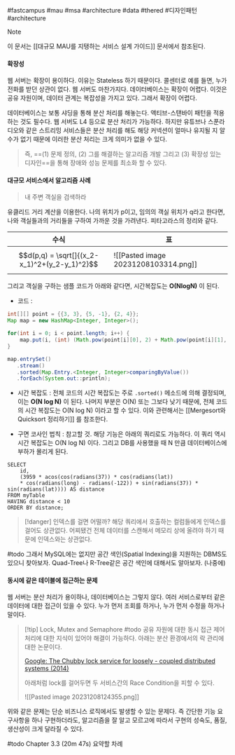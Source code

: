 #fastcampus #mau #msa #architecture #data #thered #디자인패턴 #architecture 

> [!note]
> 이 문서는 [[대규모 MAU를 지탱하는 서비스 설계 가이드]] 문서에서 참조된다.

#### 확장성
웹 서버는 확장이 용이하다. 이유는 Stateless 하기 때문이다. 콜센터로 예를 들면, 누가 전화를 받던 상관이 없다. 웹 서버도 마찬가지다. 데이터베이스는 확장이 어렵다. 이것은 공유 자원이며, 데이터 관계는 복잡성을 가지고 있다. 그래서 확장이 어렵다.

데이터베이스는 보통 샤딩을 통해 분산 처리를 해놓는다. 액티브-스탠바이 패턴을 적용하는 것도 필수다. 웹 서버도 L4 등으로 분산 처리가 가능하다. 하지만 유튜브나 스푼라디오와 같은 스트리밍 서비스들은 분산 처리를 해도 해당 커넥션이 얼마나 유지될 지 알 수가 없기 때문에 이러한 분산 처리는 크게 의미가 없을 수 있다. 

> 즉,  ==(1) 문제 정의, (2) 그를 해결하는 알고리즘 개발 그리고 (3) 확장성 있는 디자인==을 통해
> 장애와 성능 문제를 최소화 할 수 있다.

#### 대규모 서비스에서 알고리즘 사례

> 내 주변 객실을 검색하라

유클리드 거리 계산을 이용한다. 나의 위치가 p이고, 임의의 객실 위치가 q라고 한다면, 나와 객실들과의 거리들을 구하여 가까운 것을 가려낸다. 피타고라스의 정리와 같다. 

| 수식 | 표 |
| -------- | -------- |
| $$d(p,q) = \sqrt[]{(x_2-x_1)^2+(y_2-y_1)^2}$$ | ![[Pasted image 20231208103314.png]] |

그리고 객실을 구하는 샘플 코드가 아래와 같다면, 시간복잡도는 **O(NlogN)** 이 된다.

- 코드 :
```java
int[][] point = {{3, 3}, {5, -1}, {2, 4}};
Map map = new HashMap<Integer, Integer>();

for(int i = 0; i < point.length; i++) {
    map.put(i, (int) (Math.pow(point[i][0], 2) + Math.pow(point[i][1], 2)));
}

map.entrySet()
   .stream()
   .sorted(Map.Entry.<Integer, Integer>comparingByValue())
   .forEach(System.out::println);
```

- 시간 복잡도 : 전체 코드의 시간 복잡도는 주로 `.sorted()` 메소드에 의해 결정되며, 이는 **O(N log N)** 이 된다. 나머지 부분은 O(N) 또는 그보다 낮기 때문에, 전체 코드의 시간 복잡도는 O(N log N) 이라고 할 수 있다. 이와 관련해서는 [[Mergesort와 Quicksort 정리하기]] 를 참조한다.

- 구면 코사인 법칙 : 참고할 것. 해당 기능은 아래의 쿼리로도 가능하다. 이 쿼리 역시 시간 복잡도는 O(N log N) 이다. 그리고 DB를 사용했을 때 N 만큼 데이터베이스에 부하가 몰리게 된다.

```mysql
SELECT 
	id, 
	(3959 * acos(cos(radians(37)) * cos(radians(lat))
	* cos(radians(long) - radians(-122)) + sin(radians(37)) * sin(radians(lat)))) AS distance
FROM myTable
HAVING distance < 10
ORDER BY distance;
```

> [!danger] 인덱스를 걸면 어떨까?
> 해당 쿼리에서 호출하는 컬럼들에게 인덱스를 걸어도 상관없다. 어찌됐건 전체 데이터를 스캔해서 메모리 상에 올려야 하기 때문에 인덱스와는 상관없다.

#todo 
그래서 MySQL에는 없지만 공간 색인(Spatial Indexing)을 지원하는 DBMS도 있으니 찾아보자. Quad-Tree나 R-Tree같은 공간 색인에 대해서도 알아보자. (나중에)

#### 동시에 같은 테이블에 접근하는 문제
웹 서버는 분산 처리가 용이하나, 데이터베이스는 그렇지 않다. 여러 서비스로부터 같은 데이터에 대한 접근이 있을 수 있다. 누가 먼저 조회를 하거나, 누가 먼저 수정을 하거나 말이다. 

> [!tip] Lock, Mutex and Semaphore
> #todo 
> 공유 자원에 대한 동시 접근 제어 처리에 대한 지식이 있어야 해결이 가능하다. 아래는 분산 환경에서의 락 관리에 대한 논문이다. 
> 
> [Google: The Chubby lock service for loosely - coupled distributed systems (2014)](https://static.googleusercontent.com/media/research.google.com/ko//archive/chubby-osdi06.pdf)
> 
> 아래처럼 lock를 걸어두면 두 서비스간의 Race Condition을 피할 수 있다.
> 
> ![[Pasted image 20231208124355.png]]

위와 같은 문제는 단순 비즈니스 로직에서도 발생할 수 있는 문제다. 즉 간단한 기능 요구사항을 하나 구현하더라도, 알고리즘을 잘 알고 모르고에 따라서 구현의 성숙도, 품질, 생산성이 크게 달라질 수 있다. 

#todo 
Chapter 3.3 (20m 47s) 요약할 차례
